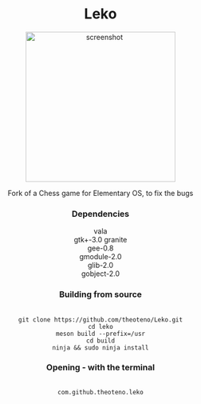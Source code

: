 <div align="center">
  <h1 style="text-align: center; font-size:=40">Leko</h1>
</div>

<div align="center">
  <img src="https://user-images.githubusercontent.com/49147230/146438198-1972c156-d595-4989-8b5f-397ae87ca6ec.png" alt="screenshot" width="300"/>
  <p style="text-align: center">Fork of a Chess game for Elementary OS, to fix the bugs</p>
</div>

<div align="center">
  <h3 style="text-align: center">Dependencies</h3>
</div>

<div align="center">
  vala
  <br/>
  gtk+-3.0
  granite
  <br/>
  gee-0.8
  <br/>
  gmodule-2.0
  <br/>
  glib-2.0
  <br/>
  gobject-2.0
  <br/>
</div>


<div align="center">
  <h3 style="text-align: center">Building from source</h3>
</div>

<div align="center">
  <br/>
  <code>git clone https://github.com/theoteno/Leko.git</code>
  <br/>
  <code>cd leko</code>
  <br/>
  <code>meson build --prefix=/usr</code>
  <br/>
  <code>cd build</code>
  <br/>
  <code>ninja && sudo ninja install</code>
  <br/>
</div>

<div align="center">
  <h3 style="text-align: center">Opening - with the terminal</h3>
</div>

<div align="center">
<pre>
  <code>
com.github.theoteno.leko
  </code>
</div>
